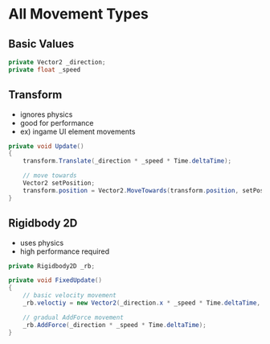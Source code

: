 # All Movement Types

## Basic Values
```C#
private Vector2 _direction;
private float _speed
```

## Transform
- ignores physics
- good for performance
- ex) ingame UI element movements

```C#
private void Update()
{
    transform.Translate(_direction * _speed * Time.deltaTime);

    // move towards
    Vector2 setPosition;
    transform.position = Vector2.MoveTowards(transform.position, setPosition, _speed * Time.deltaTime);
}
```

## Rigidbody 2D
- uses physics
- high performance required

```C#
private Rigidbody2D _rb;

private void FixedUpdate()
{
    // basic velocity movement
    _rb.veloctiy = new Vector2(_direction.x * _speed * Time.deltaTime, _direction.y * _speed * Time.deltaTime);

    // gradual AddForce movement
    _rb.AddForce(_direction * _speed * Time.deltaTime);
}
```